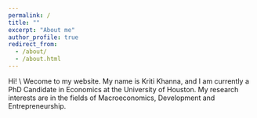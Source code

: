 ```yaml
---
permalink: /
title: ""
excerpt: "About me"
author_profile: true
redirect_from: 
  - /about/
  - /about.html
---
```


Hi! \\
Wecome to my website. My name is Kriti Khanna, and I am currently a PhD Candidate in Economics at the University of Houston. My research interests are in the fields of Macroeconomics, Development and Entrepreneurship.



